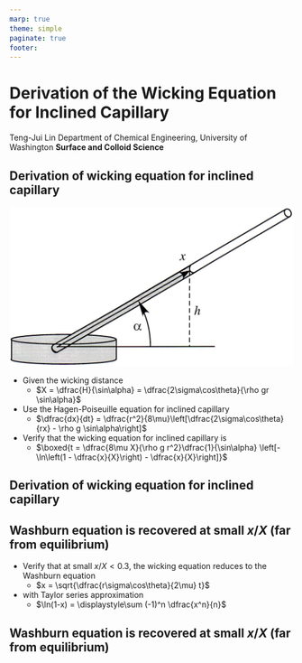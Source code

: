 ```yaml
---
marp: true
theme: simple
paginate: true
footer:
---
```


<!-- headingDivider: 2 -->
<!-- _class: cover -->
# Derivation of the Wicking Equation for Inclined Capillary

Teng-Jui Lin
Department of Chemical Engineering, University of Washington
**Surface and Colloid Science**

## Derivation of wicking equation for inclined capillary
<!-- _class: twocol -->
![height:300px center](wicking-slanted-tube.png)

- Given the wicking distance
  - $X = \dfrac{H}{\sin\alpha} = \dfrac{2\sigma\cos\theta}{\rho gr \sin\alpha}$
- Use the Hagen-Poiseuille equation for inclined capillary
  - $\dfrac{dx}{dt} = \dfrac{r^2}{8\mu}\left[\dfrac{2\sigma\cos\theta}{rx} - \rho g \sin\alpha\right]$
- Verify that the wicking equation for inclined capillary is
  - $\boxed{t = \dfrac{8\mu X}{\rho g r^2}\dfrac{1}{\sin\alpha} \left[-\ln\left(1 - \dfrac{x}{X}\right) - \dfrac{x}{X}\right]}$

## Derivation of wicking equation for inclined capillary

## Washburn equation is recovered at small $x/X$ (far from equilibrium)
<!-- _class: twocol -->
- Verify that at small $x/X < 0.3$, the wicking equation reduces to the Washburn equation
  - $x = \sqrt{\dfrac{r\sigma\cos\theta}{2\mu} t}$
- with Taylor series approximation
  - $\ln(1-x) = \displaystyle\sum (-1)^n \dfrac{x^n}{n}$

## Washburn equation is recovered at small $x/X$ (far from equilibrium)
